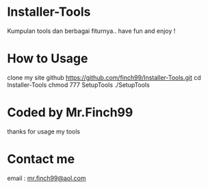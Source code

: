 # Installer-Tools
Kumpulan tools dan berbagai fiturnya.. have fun and enjoy ! 
# How to Usage 
clone my site github https://github.com/finch99/Installer-Tools.git
cd Installer-Tools
chmod 777 SetupTools
./SetupTools
# Coded by Mr.Finch99
thanks for usage my tools
# Contact me 
email : mr.finch99@aol.com
